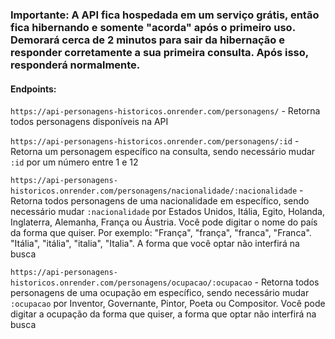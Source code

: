 <h3>Importante: A API fica hospedada em um serviço grátis, então fica hibernando e somente "acorda" após o primeiro uso. Demorará cerca de 2 minutos para sair da hibernação e responder corretamente a sua primeira consulta. Após isso, responderá normalmente.</h3>

<h4>Endpoints:</h4>

<p><code>https://api-personagens-historicos.onrender.com/personagens/</code> - Retorna todos personagens disponíveis na API<p>

<p><code>https://api-personagens-historicos.onrender.com/personagens/:id</code> - Retorna um personagem específico na consulta, sendo necessário mudar <code>:id</code> por um número entre 1 e 12<p>

<p><code>https://api-personagens-historicos.onrender.com/personagens/nacionalidade/:nacionalidade</code> - Retorna todos personagens de uma nacionalidade em específico, sendo necessário mudar <code>:nacionalidade</code> por Estados Unidos, Itália, Egito, Holanda, Inglaterra, Alemanha, França ou Áustria. Você pode digitar o nome do país da forma que quiser. Por exemplo: "França", "frança", "franca", "Franca". "Itália", "itália", "italia", "Italia". A forma que você optar não interfirá na busca<p>

<p><code>https://api-personagens-historicos.onrender.com/personagens/ocupacao/:ocupacao</code> - Retorna todos personagens de uma ocupação em específico, sendo necessário mudar <code>:ocupacao</code> por Inventor, Governante, Pintor, Poeta ou Compositor. Você pode digitar a ocupação da forma que quiser, a forma que optar não interfirá na busca<p>
